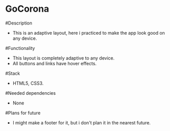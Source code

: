 # GoCorona

#Description
- This is an adaptive layout, here i practiced to make the app look good on any device.

#Functionality
- This layout is completely adaptive to any device.
- All buttons and links have hover effects.

#Stack
- HTML5, CSS3.

#Needed dependencies
- None

#Plans for future
- I might make a footer for it, but i don't plan it in the nearest future.
